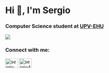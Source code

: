 <h1 align="left">Hi 👋, I'm Sergio</h1>
<h3 align="left">Computer Science student at <a href="https://www.ehu.eus/es/">UPV-EHU</a></h3> 
<img src="https://www.google.com/url?sa=i&url=https%3A%2F%2Fwww.ehu.eus%2Fes%2Fweb%2Fgizartea%2Fupv-ehuren-logo-orokorrak&psig=AOvVaw1zuXR2T-krFQytlbYtB1v-&ust=1707251976404000&source=images&cd=vfe&opi=89978449&ved=0CBIQjRxqFwoTCLjJw7KHlYQDFQAAAAAdAAAAABAX">


<h3 align="left">Connect with me:</h3>
<p align="left">
<a href="https://linkedin.com/in/sergiomartin88" target="blank"><img align="center" src="https://raw.githubusercontent.com/rahuldkjain/github-profile-readme-generator/master/src/images/icons/Social/linked-in-alt.svg" alt="sergiomartin88" height="30" width="40" /></a>
<a href="https://twitter.com/sergio40787777" target="blank"><img align="center" src="https://raw.githubusercontent.com/rahuldkjain/github-profile-readme-generator/master/src/images/icons/Social/twitter.svg" alt="sergio40787777" height="30" width="40" /></a>

</p>



